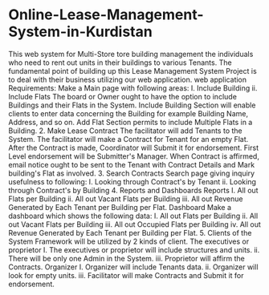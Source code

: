 # Online-Lease-Management-System-in-Kurdistan
This web system for Multi-Store tore building management the individuals who need to rent out units in their buildings to various Tenants. The fundamental point of building up this Lease Management System Project is to deal with their business utilizing our web application.  web application Requirements:  Make a Main page with following areas:   I. Include Building   ii. Include Flats   The board or Owner ought to have the option to include Buildings and their Flats in the System.   Include Building Section will enable clients to enter data concerning the Building for example Building Name, Address, and so on.   Add Flat Section permits to include Multiple Flats in a Building.   2. Make Lease Contract   The facilitator will add Tenants to the System.   The facilitator will make a Contract for Tenant for an empty Flat.   After the Contract is made, Coordinator will Submit it for endorsement. First Level endorsement will be Submitter's Manager.   When Contract is affirmed, email notice ought to be sent to the Tenant with Contract Details and Mark building's Flat as involved.   3. Search Contracts   Search page giving inquiry usefulness to following:   I. Looking through Contract's by Tenant   ii. Looking through Contract's by Building   4. Reports and Dashboards   Reports   I. All out Flats per Building   ii. All out Vacant Flats per Building   iii. All out Revenue Generated by Each Tenant per Building per Flat.   Dashboard   Make a dashboard which shows the following data:   I. All out Flats per Building   ii. All out Vacant Flats per Building   iii. All out Occupied Flats per Building   iv. All out Revenue Generated by Each Tenant per Building per Flat.   5. Clients of the System   Framework will be utilized by 2 kinds of client.   The executives or proprietor   I. The executives or proprietor will include structures and units.   ii. There will be only one Admin in the System.   iii. Proprietor will affirm the Contracts.   Organizer   I. Organizer will include Tenants data.   ii. Organizer will look for empty units.   iii. Facilitator will make Contracts and Submit it for endorsement.
